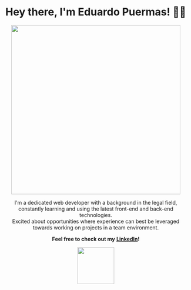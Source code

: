 [comment]: <> (Header)
<h1 align="center">
   Hey there, I'm Eduardo Puermas! 👋🏻
</h1>

[comment]: <> (Image)
<p align="center">
  <img width="460" src="https://qph.fs.quoracdn.net/main-qimg-fa7b4bdc3b2f73e749e5c2c646d4ae13">
</p>

[comment]: <> (Paragraph)
<p align="center">
  I'm a dedicated web developer with a background in the legal field, <br/> 
  constantly learning and using the latest front-end and back-end technologies. <br/>
  Excited about opportunities where experience can best be leveraged <br/>
  towards working on projects in a team environment. 
</p>

[comment]: <> (Contact-me links)
<p align="center">
  <b>Feel free to check out my</b> 
  <b> <a href="https://www.linkedin.com/in/epuermas/" target="_blank" rel="noopener noreferrer">LinkedIn</a></b><b>!</b> 
 </b> 
 </b> 
 
 [comment]: <> (Logo/Footer)
 <p align="center">
   <a href="https://www.eduardopuermas.com/" target="_blank" rel="noopener noreferrer">
  <img width="100" src="https://i.imgur.com/uZlJ0ZH.png">
   </a>
</p>




